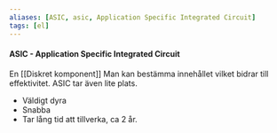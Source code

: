 ```yaml
---
aliases: [ASIC, asic, Application Specific Integrated Circuit]
tags: [el]
---
```


#### ASIC - Application Specific Integrated Circuit
En [[Diskret komponent]]
Man kan bestämma innehållet vilket bidrar till effektivitet. ASIC tar även lite plats.
- Väldigt dyra
- Snabba
- Tar lång tid att tillverka, ca 2 år. 